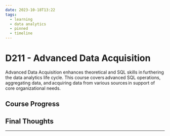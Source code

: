 ```yaml
---
date: 2023-10-18T13:22
tags:
  - learning
  - data analytics
  - pinned
  - timeline
---
```


# D211 - Advanced Data Acquisition

Advanced Data Acquisition enhances theoretical and SQL skills in furthering the data analytics life cycle. 
This course covers advanced SQL operations, aggregating data, and acquiring data from various sources in support of core organizational needs.

## Course Progress



## Final Thoughts



<hr />
